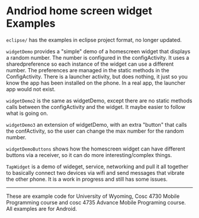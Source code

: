 Andriod home screen widget Examples
===========

`eclipse/` has the examples in eclipse project format, no longer updated.

`widgetDemo`  provides a "simple" demo of a homescreen widget that displays a random number.  The number is configured
in the configActivity.  It uses a sharedpreference so each instance of the widget can use a different number.  The preferences are
managed in the static methods in the ConfigActivity.  There is a launcher activity, but does nothing, it just so you know the app has
been installed on the phone.  In a real app, the launcher app would not exist.

`widgetDemo2` is the same as widgetDemo, except there are no static methods calls between the configActivity and the widget.
It maybe easier to follow what is going on.

`widgetDemo3` an extension of widgetDemo, with an extra "button" that calls the confActivity, so the user can change the max
number for the random number.

`widgetDemoButtons` shows how the homescreen widget can have different buttons via a receiver, so it can do more interesting/complex things.

`TapWidget` is a demo of wideget, service, networking and pull it all together to basically connect two devices via wifi and send messages
that vibrate the other phone.   It is a work in progress and still has some issues.

---

These are example code for University of Wyoming, Cosc 4730 Mobile Programming course and cosc 4735 Advance Mobile Programing course. 
All examples are for Android.